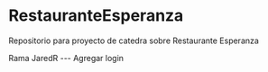 # RestauranteEsperanza
Repositorio para proyecto de catedra sobre Restaurante Esperanza

Rama JaredR --- Agregar login

